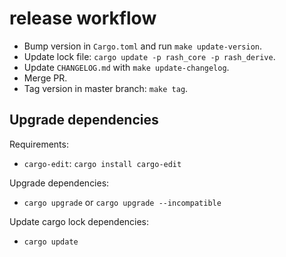 # release workflow

- Bump version in `Cargo.toml` and run `make update-version`.
- Update lock file: `cargo update -p rash_core -p rash_derive`.
- Update `CHANGELOG.md` with `make update-changelog`.
- Merge PR.
- Tag version in master branch: `make tag`.

## Upgrade dependencies

Requirements:

- `cargo-edit`: `cargo install cargo-edit`

Upgrade dependencies:

- `cargo upgrade` or `cargo upgrade --incompatible`

Update cargo lock dependencies:

- `cargo update`
